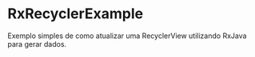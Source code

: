 # RxRecyclerExample
Exemplo simples de como atualizar uma RecyclerView utilizando RxJava para gerar dados.
